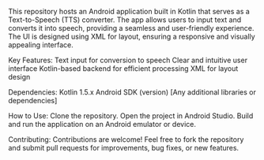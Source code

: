 This repository hosts an Android application built in Kotlin that serves as a Text-to-Speech (TTS) converter. The app allows users to input text and converts it into speech, providing a seamless and user-friendly experience. The UI is designed using XML for layout, ensuring a responsive and visually appealing interface.

Key Features:
Text input for conversion to speech
Clear and intuitive user interface
Kotlin-based backend for efficient processing
XML for layout design

Dependencies:
Kotlin 1.5.x
Android SDK (version)
[Any additional libraries or dependencies]

How to Use:
Clone the repository.
Open the project in Android Studio.
Build and run the application on an Android emulator or device.

Contributing:
Contributions are welcome! Feel free to fork the repository and submit pull requests for improvements, bug fixes, or new features.
